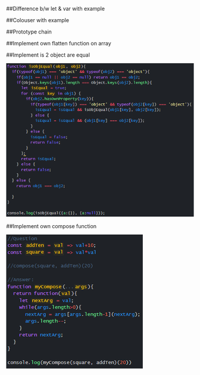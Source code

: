 ##Difference b/w let & var with example

##Colouser with example

##Prototype chain

##Implement own flatten function on array

##Implement is 2 object are equal

![isMyObjectEqual](https://github.com/k10oo7/interview-questions/blob/main/misc/isObjectEqual.png)

##Implement own compose function

![myCompose](https://github.com/k10oo7/interview-questions/blob/main/misc/myCompose.png)

